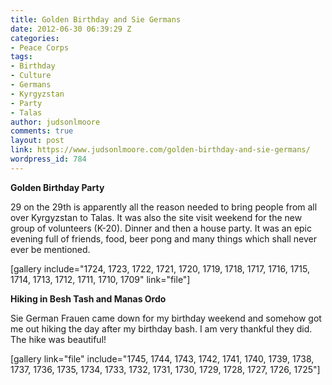 ```yaml
---
title: Golden Birthday and Sie Germans
date: 2012-06-30 06:39:29 Z
categories:
- Peace Corps
tags:
- Birthday
- Culture
- Germans
- Kyrgyzstan
- Party
- Talas
author: judsonlmoore
comments: true
layout: post
link: https://www.judsonlmoore.com/golden-birthday-and-sie-germans/
wordpress_id: 784
---
```


**Golden Birthday Party**

29 on the 29th is apparently all the reason needed to bring people from all over Kyrgyzstan to Talas. It was also the site visit weekend for the new group of volunteers (K-20). Dinner and then a house party. It was an epic evening full of friends, food, beer pong and many things which shall never ever be mentioned.

[gallery  include="1724, 1723, 1722, 1721, 1720, 1719, 1718, 1717, 1716, 1715, 1714, 1713, 1712, 1711, 1710, 1709"   link="file"]



**Hiking in Besh Tash and Manas Ordo**

Sie German Frauen came down for my birthday weekend and somehow got me out hiking the day after my birthday bash. I am very thankful they did. The hike was beautiful!

[gallery link="file" include="1745, 1744, 1743, 1742, 1741, 1740, 1739, 1738, 1737, 1736, 1735, 1734, 1733, 1732, 1731, 1730, 1729, 1728, 1727, 1726, 1725"]
